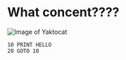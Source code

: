 # What concent????


![Image of Yaktocat](https://octodex.github.com/images/yaktocat.png)

```
10 PRINT HELLO
20 GOTO 10
```
